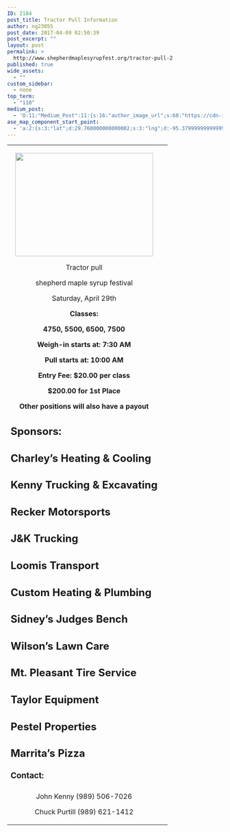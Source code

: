 ```yaml
---
ID: 2184
post_title: Tractor Pull Information
author: ng23055
post_date: 2017-04-09 02:50:39
post_excerpt: ""
layout: post
permalink: >
  http://www.shepherdmaplesyrupfest.org/tractor-pull-2
published: true
wide_assets:
  - ""
custom_sidebar:
  - none
top_term:
  - "110"
medium_post:
  - 'O:11:"Medium_Post":11:{s:16:"author_image_url";s:68:"https://cdn-images-1.medium.com/fit/c/200/200/0*QRq0o9m-h4b723Zq.jpg";s:10:"author_url";s:28:"https://medium.com/@smsfmich";s:11:"byline_name";N;s:12:"byline_email";N;s:10:"cross_link";s:3:"yes";s:2:"id";s:12:"9c2b35025288";s:21:"follower_notification";s:3:"yes";s:7:"license";s:19:"all-rights-reserved";s:14:"publication_id";s:12:"881fb60cdbf3";s:6:"status";s:5:"draft";s:3:"url";s:41:"https://medium.com/@smsfmich/9c2b35025288";}'
ase_map_component_start_point:
  - 'a:2:{s:3:"lat";d:29.760000000000002;s:3:"lng";d:-95.379999999999995;}'
---
```

<p></i></s></b></u></p>
<table><tbody><tr><td><p style="text-align: center;">       <img src="http://www.shepherdmaplesyrupfest.org/wp-content/uploads/2017/04/image-1.png" width="322" height="241" alt="" title=""></p>
<p style="text-align: center;"></i></s></b></u></p>
<p style="text-align: center;"></i></s></b></u></p>
<p style="text-align: center;">Tractor pull</i></s></b></u></p>
<p style="text-align: center;">shepherd maple syrup festival</i></s></b></u></p>
<p style="text-align: center;">Saturday, April 29th</i></s></b></u></p>
<p></p>
<p style="text-align: center;"><b>Classes: </b></p>
<p style="text-align: center;"><b>4750, 5500, 6500, 7500</b></p>
<p style="text-align: center;"><b></b></p>
<p style="text-align: center;"><b>Weigh-in starts at: 7:30 AM</b></p>
<p style="text-align: center;"><b></b></p>
<p style="text-align: center;"><b>Pull starts at: 10:00 AM </b></p>
<p style="text-align: center;"><b></b></p>
<p style="text-align: center;"><b>Entry Fee: $20.00 per class</b></p>
<p style="text-align: center;"><b></b></p>
<p style="text-align: center;"><b>$200.00 for 1st Place</b></p>
<p style="text-align: center;"><b>Other positions will also have a payout </b></p>
<h2>Sponsors:</h2>
<h2>Charley’s Heating & Cooling</h2>
<h2>Kenny Trucking & Excavating</h2>
<h2>Recker Motorsports</h2>
<h2>J&K Trucking</h2>
<h2>Loomis Transport</h2>
<h2>Custom Heating & Plumbing</h2>
<h2>Sidney’s Judges Bench</h2>
<h2>Wilson’s Lawn Care</h2>
<h2>Mt. Pleasant Tire Service</h2>
<h2>Taylor Equipment</h2>
<h2>Pestel Properties</h2>
<h2>Marrita’s Pizza</h2>
<p style="text-align: center;"><b></b></p>
<h3>Contact: </h3>
<h3></h3>
<p style="text-align: center;">John Kenny
 (989) 506-7026</p>
<p style="text-align: center;">Chuck Purtill
 (989) 621-1412</p>
<p style="text-align: center;"></p>
<p></p>
</td><td><p style="text-align: center;"></i></s></b></u></p>
<p style="text-align: center;"></i></s></b></u></p>
</td></tr></tbody></table><p></i></s></b></u></p>